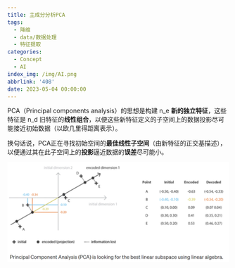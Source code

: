```yaml
---
title: 主成分分析PCA
tags:
  - 降维
  - data/数据处理
  - 特征提取
categories:
  - Concept
  - AI
index_img: /img/AI.png
abbrlink: '408'
date: 2023-05-04 00:00:00
---
```


PCA（Principal components analysis）的思想是构建 n\_e **新的独立特征**，这些特征是 n\_d 旧特征的**线性组合**，以便这些新特征定义的子空间上的数据投影尽可能接近初始数据（以欧几里得距离表示）。

换句话说，PCA正在寻找初始空间的**最佳线性子空间**（由新特征的正交基描述），以便通过其在此子空间上的**投影**逼近数据的**误差**尽可能小。

![PCA](../../../image/paper/231029PCA.png)
